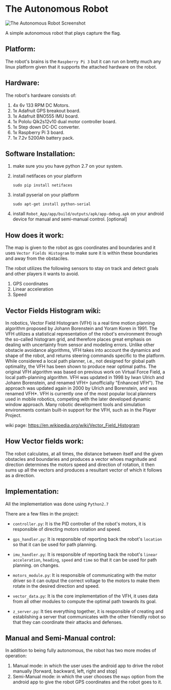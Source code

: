 # The Autonomous Robot

![The Autonomous Robot Screenshot](https://raw.githubusercontent.com/abdalmoniem/The%20Autonomous%20Robot/master/assets/robot.jpg)

A simple autonomous robot that plays capture the flag.

## Platform:
The robot's brains is the `Raspberry Pi 3` but it can run on bretty much any linux platform given that it supports the attached hardware on the robot.

## Hardware:
The robot's hardware consists of:

1. 4x 6v 133 RPM DC Motors.
2. 1x Adafruit GPS breakout board.
3. 1x Adafruit BNO555 IMU board.
4. 1x Pololu Qik2s12v10 dual motor controller board.
5. 1x Step down DC-DC converter.
6. 1x Raspberry Pi 3 board.
7. 1x 7.2v 5200Ah battery pack.

## Software Installation:
1. make sure you you have python 2.7 on your system.
2. install netifaces on your platform

	```shell
	sudo pip install netifaces
	```

3. install pyserial on your platform

	```shell
	sudo apt-get install python-serial
	```

4. install `Robot_App/app/build/outputs/apk/app-debug.apk` on your android device for manual and semi-manual control. [optional]

## How does it work:
The map is given to the robot as gps coordinates and boundaries and it uses `Vector Fields Histogram` to make sure it is within these boundaries and away from the obstaciles.

The robot utilizes the following sensors to stay on track and detect goals and other players it wants to avoid.

1. GPS coordinates
2. Linear acceleration
3. Speed

## Vector Fields Histogram wiki:
In robotics, Vector Field Histogram (VFH) is a real time motion planning algorithm proposed by Johann Borenstein and Yoram Koren in 1991. The VFH utilizes a statistical representation of the robot's environment through the so-called histogram grid, and therefore places great emphasis on dealing with uncertainty from sensor and modeling errors. Unlike other obstacle avoidance algorithms, VFH takes into account the dynamics and shape of the robot, and returns steering commands specific to the platform. While considered a local path planner, i.e., not designed for global path optimality, the VFH has been shown to produce near optimal paths. The original VFH algorithm was based on previous work on Virtual Force Field, a local path-planning algorithm. VFH was updated in 1998 by Iwan Ulrich and Johann Borenstein, and renamed VFH+ (unofficially "Enhanced VFH"). The approach was updated again in 2000 by Ulrich and Borenstein, and was renamed VFH*. VFH is currently one of the most popular local planners used in mobile robotics, competing with the later developed dynamic window approach. Many robotic development tools and simulation environments contain built-in support for the VFH, such as in the Player Project.

wiki page: https://en.wikipedia.org/wiki/Vector_Field_Histogram

## How Vector fields work:
The robot calculates, at all times, the distance between itself and the given obstacles and boundaries and produces a vector whoes magnitude and direction determines the motors speed and direction of rotation, it then sums up all the vectors and produces a resultant vector of which it follows as a direction.

## Implementation:
All the implementation was done using `Python2.7`

There are a few files in the project:

- `controller.py`: It is the PID controller of the robot's motors, it is responsible of directing motors rotation and speed.

- `gps_handler.py`: It is responsible of reporting back the robot's `location` so that it can be used for path planning.

- `imu_handler.py`: It is responsible of reporting back the robot's `linear acceleration`, `heading`, `speed` and `time` so that it can be used for path planning.
  on changes.

- `motors_module.py`: It is responsible of communicating with the motor driver so it can output the correct voltage to the motors to make them rotate in the desired direction and speed.

- `vector_data.py`: It is the core implementation of the VFH, it uses data from all other modules to compute the optimal path towards its goal.

- `z_server.py`: It ties everything together, it is responsible of creating and establishing a server that communicates with the other friendlly robot so that they can coordinate their attacks and defenses.

## Manual and Semi-Manual control:
In addition to being fully autonomous, the robot has two more modes of operation:

1. Manual mode: in which the user uses the android app to drive the robot manually [forward, backward, left, right and stop]
2. Semi-Manual mode: in which the user chooses the `maps` option from the android app to give the robot GPS coordinates and the robot goes to it.
